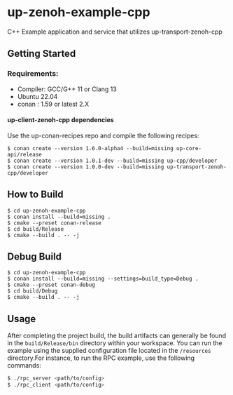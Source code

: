 # up-zenoh-example-cpp
C++ Example application and service that utilizes up-transport-zenoh-cpp

## Getting Started
### Requirements:
- Compiler: GCC/G++ 11 or Clang 13
- Ubuntu 22.04
- conan : 1.59 or latest 2.X

#### up-client-zenoh-cpp dependencies

Use the up-conan-recipes repo and compile the following recipes:
```
$ conan create --version 1.6.0-alpha4 --build=missing up-core-api/release
$ conan create --version 1.0.1-dev --build=missing up-cpp/developer
$ conan create --version 1.0.0-dev --build=missing up-transport-zenoh-cpp/developer
```

## How to Build 
```
$ cd up-zenoh-example-cpp
$ conan install --build=missing .
$ cmake --preset conan-release
$ cd build/Release
$ cmake --build . -- -j
```

## Debug Build
```
$ cd up-zenoh-example-cpp
$ conan install --build=missing --settings=build_type=Debug .
$ cmake --preset conan-debug
$ cd build/Debug
$ cmake --build . -- -j
```

## Usage
After completing the project build, the build artifacts can generally be found in the `build/Release/bin` directory within your workspace.
You can run the example using the supplied configuration file located in the `/resources` directory.For instance, to run the RPC example, use the following commands:

```bash
$ ./rpc_server <path/to/config>
$ ./rpc_client <path/to/config>
```